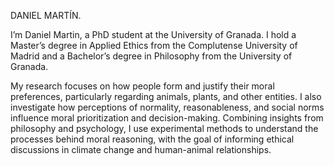 DANIEL MARTÍN. 

I’m Daniel Martin, a PhD student at the University of Granada. I hold a Master’s degree in Applied Ethics from the Complutense University of Madrid and a Bachelor’s degree in Philosophy from the University of Granada. 

My research focuses on how people form and justify their moral preferences, particularly regarding animals, plants, and other entities. I also investigate how perceptions of normality, reasonableness, and social norms influence moral prioritization and decision-making. Combining insights from philosophy and psychology, I use experimental methods to understand the processes behind moral reasoning, with the goal of informing ethical discussions in climate change and human-animal relationships.

<i class="fa-brands fa-square-github"></i>

